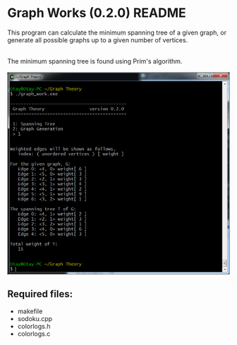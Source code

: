# Graph Works (0.2.0) README #

This program can calculate the minimum spanning tree of a given graph, or
 generate all possible graphs up to a given number of vertices.  

<br />
The minimum spanning tree is found using Prim's algorithm.
<br />
<br />

<img src="https://raw.githubusercontent.com/Otays/Graph-Theory/master/pics/pic1.png" />

## Required files: ##
 - makefile
 - sodoku.cpp
 - colorlogs.h
 - colorlogs.c
  

  
  
  
  
  
  






